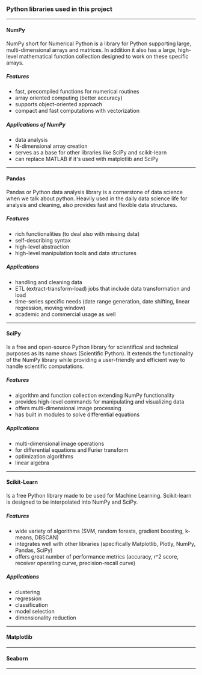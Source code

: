 ### Python libraries used in this project

---

#### NumPy

NumPy short for Numerical Python is a library for Python supporting large,
multi-dimensional arrays and matrices. In addition it also has a large, high-level
mathematical function collection designed to work on these specific arrays.

##### Features

- fast, precompiled functions for numerical routines
- array oriented computing (better accuracy)
- supports object-oriented approach
- compact and fast computations with vectorization

##### Applications of NumPy

- data analysis
- N-dimensional array creation
- serves as a base for other libraries like SciPy and scikit-learn
- can replace MATLAB if it's used with matplotlib and SciPy

---

#### Pandas

Pandas or Python data analysis library is a cornerstone of data science when we talk about python.
Heavily used in the daily data science life for analysis and cleaning, also provides fast and flexible
data structures.

##### Features

- rich functionalities (to deal also with missing data)
- self-describing syntax
- high-level abstraction
- high-level manipulation tools and data structures

##### Applications

- handling and cleaning data
- ETL (extract-transform-load) jobs that include data transformation and load
- time-series specific needs (date range generation, date shifting, linear regression, moving window)
- academic and commercial usage as well

---

#### SciPy

Is a free and open-source Python library for scientifical and technical purposes as its name shows (Scientific Python).
It extends the functionality of the NumPy library while providing a user-friendly and efficient way to handle
scientific computations.

##### Features

- algorithm and function collection extending NumPy functionality
- provides high-level commands for manipulating and visualizing data
- offers multi-dimensional image processing
- has built in modules to solve differential equations

##### Applications

- multi-dimensional image operations
- for differential equations and Furier transform
- optimization algorithms
- linear algebra

---

#### Scikit-Learn

Is a free Python library made to be used for Machine Learning. Scikit-learn is designed to be interpolated into NumPy and SciPy.

##### Features

- wide variety of algorithms (SVM, random forests, gradient boosting, k-means, DBSCAN)
- integrates well with other libraries (specifically Matplotlib, Plotly, NumPy, Pandas, SciPy)
- offers great number of performance metrics (accuracy, r^2 score, receiver operating curve, precision-recall curve)

##### Applications

- clustering
- regression
- classification
- model selection
- dimensionality reduction

---

#### Matplotlib

---

#### Seaborn

---
